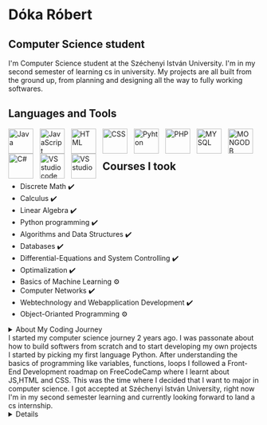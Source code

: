 # Dóka Róbert

## Computer Science student 

I'm Computer Science student at the Széchenyi István University. I'm in my second semester of learning cs in university. My projects are all built from the ground up, from planning and designing all the way to fully working softwares.

## Languages and Tools

<img align="left" alt="Java" width="50px" style="padding-right:10px;" src="https://cdn.jsdelivr.net/gh/devicons/devicon@latest/icons/java/java-original.svg">
<img align="left" alt="JavaScript" width="50px" style="padding-right:10px;" src="https://cdn.jsdelivr.net/gh/devicons/devicon@latest/icons/javascript/javascript-original.svg">
<img align="left" alt="HTML" width="50px" style="padding-right:10px;" src="https://cdn.jsdelivr.net/gh/devicons/devicon@latest/icons/html5/html5-original.svg">
<img align="left" alt="CSS" width="50px" style="padding-right:10px;" src="https://cdn.jsdelivr.net/gh/devicons/devicon@latest/icons/css3/css3-original.svg">
<img align="left" alt="Pyhton" width="50px" style="padding-right:10px;" src="https://cdn.jsdelivr.net/gh/devicons/devicon@latest/icons/python/python-original.svg">
<img align="left" alt="PHP" width="50px" style="padding-right:10px;" src="https://cdn.jsdelivr.net/gh/devicons/devicon@latest/icons/php/php-original.svg">
<img align="left" alt="MYSQL" width="50px" style="padding-right:10px;" src="https://cdn.jsdelivr.net/gh/devicons/devicon@latest/icons/mysql/mysql-original-wordmark.svg">
<img align="left" alt="MONGODB" width="50px" style="padding-right:10px;" src="https://cdn.jsdelivr.net/gh/devicons/devicon@latest/icons/mongodb/mongodb-original-wordmark.svg">
<img align="left" alt="C#" width="50px" style="padding-right:10px;" src="https://cdn.jsdelivr.net/gh/devicons/devicon@latest/icons/csharp/csharp-original.svg">
<img align="left" alt="VS studio code" width="50px" style="padding-right:10px;" src="https://cdn.jsdelivr.net/gh/devicons/devicon@latest/icons/vscode/vscode-original.svg">
<img align="left" alt="VS studio" width="50px" style="padding-right:10px;" src="https://cdn.jsdelivr.net/gh/devicons/devicon@latest/icons/visualstudio/visualstudio-original.svg">
<br/>
<br/>
          

## Courses I took
- Discrete Math ✔️
- Calculus ✔️
- Linear Algebra ✔️
- Python programming ✔️
- Algorithms and Data Structures ✔️
- Databases ✔️
- Differential-Equations and System Controlling ✔️
- Optimalization ✔️
- Basics of Machine Learning ⚙️
- Computer Networks ✔️
- Webtechnology and Webapplication Development ✔️
- Object-Orianted Programming ⚙️

<details>
<summary>About My Coding Journey<summary/>
          I started my computer science journey 2 years ago. I was passonate about how to build softwers from scratch and to start developing my own projects I started by picking my first language Python. After understanding the basics of programming like variables, functions, loops I followed a Front-End Development roadmap on FreeCodeCamp where I learnt about JS,HTML and CSS. This was the time where I decided that I want to major in computer science. I got accepted at Széchenyi István University, right now I'm in my second semester learning and currently looking forward to land a cs internship.
<details/>
